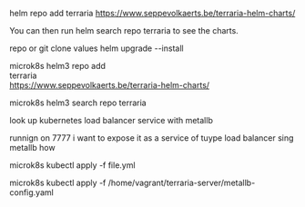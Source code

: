 helm repo add terraria https://www.seppevolkaerts.be/terraria-helm-charts/

You can then run helm search repo terraria to see the charts.

repo or git clone
values
helm upgrade --install


microk8s helm3 repo add \
          terraria \
          https://www.seppevolkaerts.be/terraria-helm-charts/

microk8s helm3 search repo terraria


look up kubernetes load balancer service with metallb

runnign on 7777 i want to expose it as a service of tuype load balancer sing metallb
how

microk8s kubectl apply -f file.yml

microk8s kubectl apply -f /home/vagrant/terraria-server/metallb-config.yaml